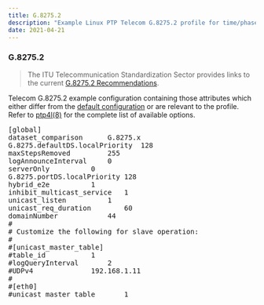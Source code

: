 ```yaml
---
title: G.8275.2
description: "Example Linux PTP Telecom G.8275.2 profile for time/phase synchronization with partial timing support from the network."
date: 2021-04-21
---
```


### G.8275.2

> The ITU Telecommunication Standardization Sector provides links to the current [G.8275.2 Recommendations](https://www.itu.int/rec/T-REC-G.8275.2/en).

Telecom G.8275.2 example configuration containing those attributes which either differ from the [default configuration](/documentation/configs/default/) or are relevant to the profile. Refer to [ptp4l(8)](/documentation/ptp4l/) for the complete list of available options.

<pre>
[global]
dataset_comparison		G.8275.x
G.8275.defaultDS.localPriority	128
maxStepsRemoved			255
logAnnounceInterval		0
serverOnly			0
G.8275.portDS.localPriority	128
hybrid_e2e			1
inhibit_multicast_service	1
unicast_listen			1
unicast_req_duration		60
domainNumber			44
#
# Customize the following for slave operation:
#
#[unicast_master_table]
#table_id			1
#logQueryInterval		2
#UDPv4				192.168.1.11
#
#[eth0]
#unicast_master_table		1
</pre>